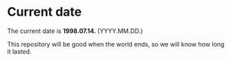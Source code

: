 # Current date

The current date is **1998.07.14.** (YYYY.MM.DD.)

This repository will be good when the world ends, so we will know how long it lasted.